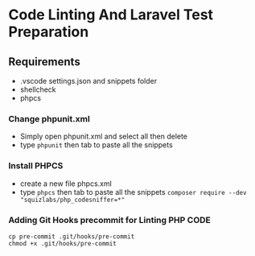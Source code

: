# Code Linting And Laravel Test Preparation


## Requirements
- .vscode settings.json and snippets folder
- shellcheck
- phpcs

### Change phpunit.xml
- Simply open phpunit.xml and select all then delete
- type `phpunit` then tab to paste all the snippets

### Install PHPCS
- create a new file phpcs.xml
- type `phpcs` then tab to paste all the snippets
`composer require --dev "squizlabs/php_codesniffer=*"`

### Adding Git Hooks precommit for Linting PHP CODE

```
cp pre-commit .git/hooks/pre-commit
chmod +x .git/hooks/pre-commit
```
